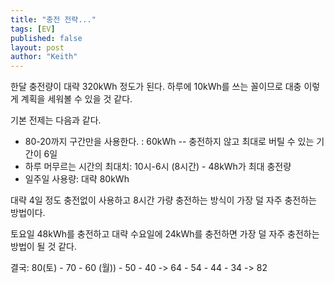 ```yaml
---
title: "충전 전략..."
tags: [EV]
published: false
layout: post
author: "Keith"
---
```


한달 충전량이 대략 320kWh 정도가 된다. 하루에 10kWh를 쓰는 꼴이므로 대충 이렇게 계획을 세워볼 수 있을 것 같다.

기본 전제는 다음과 같다.
- 80-20까지 구간만을 사용한다. : 60kWh -- 충전하지 않고 최대로 버틸 수 있는 기간이 6일
- 하루 머무르는 시간의 최대치: 10시-6시 (8시간) - 48kWh가 최대 충전량
- 일주일 사용량: 대략 80kWh

대략 4일 정도 충전없이 사용하고 8시간 가량 충전하는 방식이 가장 덜 자주 충전하는 방법이다.

토요일 48kWh를 충전하고 대략 수요일에 24kWh를 충전하면 가장 덜 자주 충전하는 방법이 될 것 같다.

결국: 80(토) - 70 - 60 (월)) - 50 - 40 -> 64 - 54 - 44 - 34 -> 82  
